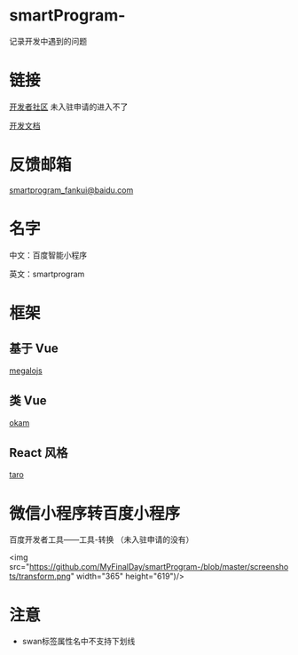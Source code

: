 # smartProgram-
记录开发中遇到的问题

# 链接
[开发者社区](https://smartprogram.baidu.com/forum/)  未入驻申请的进入不了


[开发文档](https://smartprogram.baidu.com/docs/develop/tutorial/codedir/)

# 反馈邮箱
 smartprogram_fankui@baidu.com
 
# 名字
 中文：百度智能小程序
 
 英文：smartprogram

# 框架
## 基于 Vue
[megalojs](https://megalojs.org/#/)

## 类 Vue
[okam](https://ecomfe.github.io/okam/#/)

## React 风格
[taro](https://taro.js.org/)

# 微信小程序转百度小程序
百度开发者工具——工具-转换 
（未入驻申请的没有）

<img src="https://github.com/MyFinalDay/smartProgram-/blob/master/screenshots/transform.png" width="365" height="619")/>


# 注意
* swan标签属性名中不支持下划线

